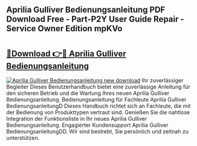 ## Aprilia Gulliver Bedienungsanleitung PDF Download Free - Part-P2Y User Guide Repair - Service Owner Edition mpKVo

# <h2><a href="http://df3ttho.blite.top/?on=Aprilia+Gulliver+Bedienungsanleitung">🔗Download 👉🔴 Aprilia Gulliver Bedienungsanleitung</a></h2>

[![Aprilia Gulliver Bedienungsanleitung new download](https://i.imgur.com/lujVjoI.png)](http://df3ttho.blite.top/?on=Aprilia+Gulliver+Bedienungsanleitung)
Ihr zuverlässiger Begleiter Dieses Benutzerhandbuch bietet eine zuverlässige Anleitung für den sicheren Betrieb und die Wartung Ihres neuen Aprilia Gulliver Bedienungsanleitung. Bedienungsanleitung für Fachleute Aprilia Gulliver BedienungsanleitungD Dieses Handbuch richtet sich an Fachleute, die mit der Bedienung von Produkttypen vertraut sind. Genießen Sie die nahtlose Integration der Funktionsliste in Ihr neues Aprilia Gulliver Bedienungsanleitung. Engagierter Kundensupport Aprilia Gulliver BedienungsanleitungDD. Wir sind bestrebt, Sie persönlich und zeitnah zu unterstützen.
